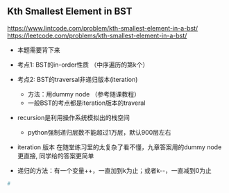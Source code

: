 ## Kth Smallest Element in BST
https://www.lintcode.com/problem/kth-smallest-element-in-a-bst/
https://leetcode.com/problems/kth-smallest-element-in-a-bst/

- 本题需要背下来
- 考点1: BST的in-order性质 （中序遍历的第k个）
- 考点2: BST的traversal非递归版本(iteration)
    - 方法：用dummy node （参考随课教程）
    - 一般BST的考点都是iteration版本的traveral
- recursion是利用操作系统模拟出的栈空间
    - python强制递归层数不能超过1万层，默认900层左右
    


- iteration 版本 在随堂练习里的太复杂了看不懂，九章答案用的dummy node更直接, 同学给的答案更简单


- 递归的方法：有一个变量++，一直加到k为止；或者k--，一直减到0为止


```py
#

```



